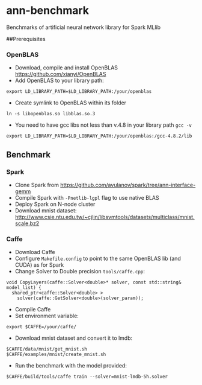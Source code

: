# ann-benchmark
Benchmarks of artificial neural network library for Spark MLlib

##Prerequisites
### OpenBLAS
  - Download, compile and install OpenBLAS https://github.com/xianyi/OpenBLAS
  - Add OpenBLAS to your library path:
```
export LD_LIBRARY_PATH=$LD_LIBRARY_PATH:/your/openblas
```
  - Create symlink to OpenBLAS within its folder
```
ln -s libopenblas.so libblas.so.3
```
  - You need to have gcc libs not less than v.4.8 in your library path `gcc -v`
```
export LD_LIBRARY_PATH=$LD_LIBRARY_PATH:/your/openblas:/gcc-4.8.2/lib
```

## Benchmark
### Spark
  - Clone Spark from https://github.com/avulanov/spark/tree/ann-interface-gemm
  - Compile Spark with `-Pnetlib-lgpl` flag to use native BLAS
  - Deploy Spark on N-node cluster
  - Download mnist dataset: http://www.csie.ntu.edu.tw/~cjlin/libsvmtools/datasets/multiclass/mnist.scale.bz2 

### Caffe
  - Download Caffe
  - Configure `Makefile.config` to point to the same OpenBLAS lib (and CUDA) as for Spark
  - Change Solver to Double precision `tools/caffe.cpp`:
```
void CopyLayers(caffe::Solver<double>* solver, const std::string& model_list) {
  shared_ptr<caffe::Solver<double> >
    solver(caffe::GetSolver<double>(solver_param));
```
  - Compile Caffe
  - Set environment variable:
```    
export $CAFFE=/your/caffe/
```
  - Download mnist dataset and convert it to lmdb: 
```
$CAFFE/data/mnist/get_mnist.sh
$CAFFE/examples/mnist/create_mnist.sh
```
  - Run the benchmark with the model provided:
```
$CAFFE/build/tools/caffe train --solver=mnist-lmdb-5h.solver
```
